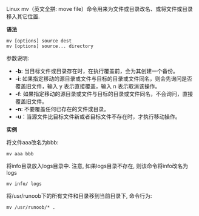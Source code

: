 Linux mv（英文全拼: move file）命令用来为文件或目录改名、或将文件或目录移入其它位置.

**语法**

```
mv [options] source dest
mv [options] source... directory
```

参数说明:

- **-b**: 当目标文件或目录存在时，在执行覆盖前，会为其创建一个备份。
- **-i**: 如果指定移动的源目录或文件与目标的目录或文件同名，则会先询问是否覆盖旧文件，输入 y 表示直接覆盖，输入 n 表示取消该操作。
- **-f**: 如果指定移动的源目录或文件与目标的目录或文件同名，不会询问，直接覆盖旧文件。
- **-n**: 不要覆盖任何已存在的文件或目录。
- **-u**：当源文件比目标文件新或者目标文件不存在时，才执行移动操作。

**实例**

将文件aaa改名为bbb:

```
mv aaa bbb
```

将info目录放入logs目录中. 注意, 如果logs目录不存在, 则该命令将info改名为logs

```
mv info/ logs
```

将/usr/runoob下的所有文件和目录移到当前目录下, 命令行为:

```
mv /usr/runoob/* .
```





























